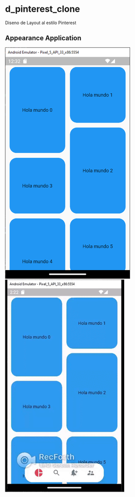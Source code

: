 # d_pinterest_clone 
<!-- https://en.wikipedia.org/wiki/Markdown -->
<!-- https://docs.github.com/en/repositories/managing-your-repositorys-settings-and-features/customizing-your-repository/about-readmes  -->
Diseno de Layout al estilo Pinterest
## Appearance Application
  
![Appearance 1](appearance/1.png) 
![Appearance 2](appearance/movie-1.gif) 



